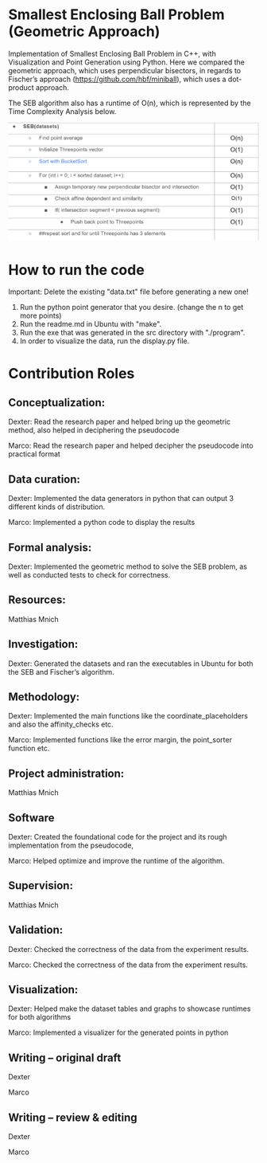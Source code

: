 
# Smallest Enclosing Ball Problem (Geometric Approach)

Implementation of Smallest Enclosing Ball Problem in C++, with Visualization and Point Generation using Python. 
Here we compared the geometric approach, which uses perpendicular bisectors, in regards to Fischer’s approach (https://github.com/hbf/miniball), which uses a dot-product approach.

The SEB algorithm also has a runtime of O(n), which is represented by the Time Complexity Analysis below.

![image](img/seb_img.png)

# How to run the code
Important:  Delete the existing "data.txt" file before generating a new one! 
1. Run the python point generator that you desire. (change the n to get more points)
3. Run the readme.md in Ubuntu with "make".
4. Run the exe that was generated in the src directory with "./program".
5. In order to visualize the data, run the display.py file.

# Contribution Roles

## Conceptualization:
Dexter: Read the research paper and helped bring up the geometric method, also helped in deciphering the pseudocode

Marco: Read the research paper and helped decipher the pseudocode into practical format

## Data curation:
Dexter: Implemented the data generators in python that can output 3 different kinds of distribution.

Marco: Implemented a python code to display the results

## Formal analysis:
Dexter: Implemented the geometric method to solve the SEB problem, as well as conducted tests to check for correctness. 

## Resources:
Matthias Mnich

## Investigation:
Dexter: Generated the datasets and ran the executables in Ubuntu for both the SEB and Fischer’s algorithm.

## Methodology:
Dexter: Implemented the main functions like the coordinate_placeholders and also the affinity_checks etc.

Marco: Implemented functions like the error margin, the point_sorter function etc.

## Project administration:
Matthias Mnich

## Software
Dexter: Created the foundational code for the project and its rough implementation from the pseudocode,

Marco: Helped optimize and improve the runtime of the algorithm.

## Supervision:
Matthias Mnich

## Validation:
Dexter: Checked the correctness of the data from the experiment results.

Marco: Checked the correctness of the data from the experiment results.

## Visualization: 
Dexter: Helped make the dataset tables and graphs to showcase runtimes for both algorithms

Marco: Implemented a visualizer for the generated points in python

## Writing – original draft
Dexter

Marco

## Writing – review & editing
Dexter

Marco
